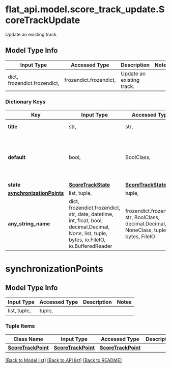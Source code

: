 # flat_api.model.score_track_update.ScoreTrackUpdate

Update an existing track. 

## Model Type Info
Input Type | Accessed Type | Description | Notes
------------ | ------------- | ------------- | -------------
dict, frozendict.frozendict,  | frozendict.frozendict,  | Update an existing track.  | 

### Dictionary Keys
Key | Input Type | Accessed Type | Description | Notes
------------ | ------------- | ------------- | ------------- | -------------
**title** | str,  | str,  | Title of the track | [optional] 
**default** | bool,  | BoolClass,  | True if the track should be used as default audio source | [optional] 
**state** | [**ScoreTrackState**](ScoreTrackState.md) | [**ScoreTrackState**](ScoreTrackState.md) |  | [optional] 
**[synchronizationPoints](#synchronizationPoints)** | list, tuple,  | tuple,  |  | [optional] 
**any_string_name** | dict, frozendict.frozendict, str, date, datetime, int, float, bool, decimal.Decimal, None, list, tuple, bytes, io.FileIO, io.BufferedReader | frozendict.frozendict, str, BoolClass, decimal.Decimal, NoneClass, tuple, bytes, FileIO | any string name can be used but the value must be the correct type | [optional]

# synchronizationPoints

## Model Type Info
Input Type | Accessed Type | Description | Notes
------------ | ------------- | ------------- | -------------
list, tuple,  | tuple,  |  | 

### Tuple Items
Class Name | Input Type | Accessed Type | Description | Notes
------------- | ------------- | ------------- | ------------- | -------------
[**ScoreTrackPoint**](ScoreTrackPoint.md) | [**ScoreTrackPoint**](ScoreTrackPoint.md) | [**ScoreTrackPoint**](ScoreTrackPoint.md) |  | 

[[Back to Model list]](../../README.md#documentation-for-models) [[Back to API list]](../../README.md#documentation-for-api-endpoints) [[Back to README]](../../README.md)


